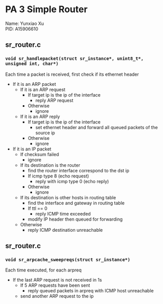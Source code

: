 # PA 3 Simple Router

Name: Yunxiao Xu  
PID: A15906610

## sr_router.c

### `void sr_handlepacket(struct sr_instance*, unint8_t*, unsigned int, char*)`

Each time a packet is received, first check if its ethernet header
- If it is an ARP packet
    - If it is an ARP request
        - If target ip is the ip of the interface
            - reply ARP request
        - Otherwise
            - ignore
    - If it is an ARP reply
        - If target ip is the ip of the interface
            - set ethernet header and forward all queued packets of the source ip
        - Otherwise
            - ignore
- If it is an IP packet
    - If checksum failed
        - ignore
    - If its destination is the router
        - find the router interface correspond to the dst ip
        - If icmp type 8 (echo request)
            - reply with icmp type 0 (echo reply)
        - Otherwise
            - ignore
    - If its destination is other hosts in routing table
        - find the interface and gateway in routing table
        - If ttl == 0
            - reply ICMP time exceeded
        - modify IP header then queued for forwarding
    - Otherwise
        - reply ICMP destination unreachable

## sr_router.c

### `void sr_arpcache_sweepreqs(struct sr_instance*)`

Each time executed, for each arpreq
- If the last ARP request is not received in 1s
    - If 5 ARP requests have been sent
        - reply queued packets in arpreq with ICMP host unreachable
    - send another ARP request to the ip
